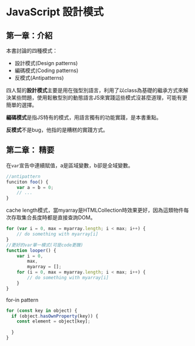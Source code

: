 # JavaScript 設計模式

## 第一章：介紹

本書討論的四種模式：

- 設計模式(Design patterns)
- 編碼模式(Coding patterns)
- 反模式(Antipatterns)

四人幫的**設計模式**主要是用在強型別語言，利用了以class為基礎的繼承方式來解決某些問題，使用鬆散型別的動態語言JS來實踐這些模式沒甚麼道理，可能有更簡單的選擇。

**編碼模式**是指JS特有的模式，用語言獨有的功能實踐，是本書重點。

**反模式**不是bug，他指的是糟糕的實踐方式。

## 第二章： 精要

在`var`宣告中連續賦值，a是區域變數，b卻是全域變數。

```js
//antipattern
funciton foo() {
    var a = b = 0;
    // ...
}
```

cache length模式，當myarray是HTMLCollection時效果更好，因為這類物件每次存取集合長度時都是直接查詢DOM。

```js
for (var i = 0, max = myarray.length; i < max; i++) {
    // do something with myarray[i]
}
//更好的var單一模式(可是code更醜)
function looper() {
    var i = 0,
        max,
        myarray = [];
    for (i = 0, max = myarray.length; i < max; i++) {
        // do something with myarray[i]
    }
}
```

for-in pattern

```js
for (const key in object) {
  if (object.hasOwnProperty(key)) {
    const element = object[key];
    
  }
}
```